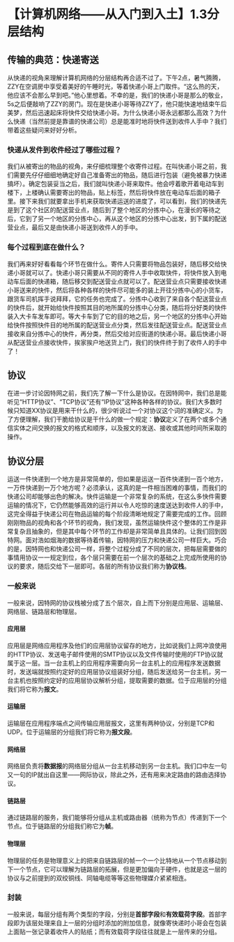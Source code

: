 # 【计算机网络——从入门到入土】1.3分层结构
## 传输的典范：快递寄送
从快递的视角来理解计算机网络的分层结构再合适不过了。下午2点，暑气腾腾，ZZY在空调房中享受着美好的午睡时光，等着快递小哥上门取件。“这么热的天，他应该不会那么早到吧。”他心里想着。不幸的是，我们的快递小哥是那么的敬业，5s之后便敲响了ZZY的房门。现在是快递小哥等待ZZY了，他只能快速地结束午后美梦，然后迅速起床将快件交给快递小哥。为什么快递小哥永远都那么高效？为什么快递（当然前提是靠谱的快递公司）总是能准时地将快件送到收件人手中？我们带着这些疑问来好好分析。
### 快递从发件到收件经过了哪些过程？
我们从被寄出的物品的视角，来仔细梳理整个收寄件过程。在叫快递小哥之前，我们需要先仔仔细细地确定好自己准备寄出的物品，随后进行包装（避免被暴力快递搞坏）。确定包装妥当之后，我们就叫快递小哥来取件。他会哼着歌开着电动车到楼下，上楼确认需要寄出的物品，贴上标签，然后将快件放在电动车后面的箱子里。接下来我们就要拿出手机来获取快递运送的进度了，可以看到，我们的快递先是到了这个社区的配送营业点，随后到了整个地区的分拣中心，在漫长的等待之后，它到了另一个地区的分拣中心，再从这个地区的分拣中心出发，到下属的配送营业点，最后又是由快递小哥送到收件人的手中。
### 每个过程到底在做什么？
我们再来好好看看每个环节在做什么。寄件人只需要将物品包装好，随后移交给快递小哥就可以了。快递小哥只需要从不同的寄件人手中收取快件，将快件放入到电动车后面的快递箱，随后移交到配送营业点就可以了。配送营业点只需要接收快递小哥送来的快件，然后将各种各样的快件尽可能多的装上开往分拣中心的小货车，跟货车司机挥手说拜拜，它的任务也完成了。分拣中心收到了来自各个配送营业点的快件后，就开始给快件按照其目的地所属的分拣中心分类，随后将分好类的快件装入大卡车发车即可。等大卡车到了它的目的地之后，另一个地区的分拣中心开始给快件按照快件目的地所属的配送营业点分类，然后发往配送营业点。配送营业点接收来自分拣中心的快件，再分类，然后交给对应街道的快递小哥。最后快递小哥从配送营业点接收快件，挨家挨户地送货上门，我们的快件终于到了收件人的手中了！
## 协议
在进一步讨论因特网之前，我们先了解一下什么是协议。在因特网中，我们总是能听见“HTTP协议”、“TCP协议”还有“IP协议”这种各种各样的协议。我们大多数时候只知道XX协议是用来干什么的，很少听说过一个对协议这个词的准确定义。为了方便理解，我们干脆给协议是干什么的做一个规定：**协议**定义了在两个或多个通信实体之间交换的报文的格式和顺序，以及报文的发送、接收或其他时间所采取的操作。
## 协议分层
运送一件快递到一个地方是非常简单的，但如果是运送一百件快递到一百个地方，一万件快递到一万个地方呢？必须承认，这真的是一件相当困难的事情，而我们的快递公司却能够出色的解决。快件运输是一个非常复杂的系统，在这么多快件需要运输的情况下，它仍然能够高效的运行并以令人吃惊的速度送达到收件人的手中，这完全得益于快递公司在物品运输的每个阶段清晰地规定了需要完成的工作。回顾刚刚物品的视角和各个环节的视角，我们发现，虽然运输快件这个整体的工作是非常复杂且抽象的，但是其中每个环节的工作却是非常简单且具体的。让我们回到因特网。面对浩如烟海的数据等待着传输，因特网的压力和快递公司一样巨大。巧合的是，因特网也和快递公司一样，将整个过程分成了不同的层次，把每层需要做的事情用协议一一规定到位，各个层只需要在前一个层次的基础之上完成所使用的协议的要求，随后交给下一层即可。各层的所有协议我们称为**协议栈**。
### 一般来说
一般来说，因特网的协议栈被分成了五个层次，自上而下分别是应用层、运输层、网络层、链路层和物理层。
#### 应用层
应用层是网络应用程序及他们的应用层协议留存的地方，比如说我们上网冲浪使用的HTTP协议、发送电子邮件使用的SMTP协议以及文件传输时使用的FTP协议就属于这一层。当一台主机上的应用程序需要向另一台主机上的应用程序发送数据时，发送端就按照约定好的应用层协议组装好分组，随后发送给另一台主机，另一台主机也按照约定好的应用层协议解析分组，提取需要的数据。位于应用层的分组我们将它称为**报文**。
#### 运输层
运输层在应用程序端点之间传输应用层报文，这里有两种协议，分别是TCP和UDP。位于运输层的分组我们将它称为**报文段**。
#### 网络层
网络层负责将**数据报**的网络层分组从一台主机移动到另一台主机。我们口中左一句又一句的IP就出自这里——网际协议，除此之外，还有用来决定路由的路由选择协议。
#### 链路层
通过链路层的服务，我们能够将分组从主机或路由器（统称为节点）传递到下一个节点。位于链路层的分组我们称它为**帧**。
#### 物理层
物理层的任务是物理意义上的把来自链路层的帧一个一个比特地从一个节点移动到下一个节点，它可以理解为链路层的拓展，但是更加偏向于硬件，也就是这一层的协议与之前提到的双绞铜线、同轴电缆等等这些物理媒介紧紧相连。
<!-- ### TCP/IP
前面我们已经把层次的划分和每个层次执行的协议给出一个相当明确的定义，但是考虑到要应付考试，所以再加两个不同的层次分法，简要地做一个说明。首先是TCP/IP模型，TCP/IP模型将协议栈分成了四个层次，其因为广泛的使用而成为事实上的国际标准，这四个层次自上而下分别是应用层、传输层、网际层和网络接口层。
#### 应用层
对应的就是我们前面五个层次中的应用层。
#### 传输层
对应的就是我们前面五个层次中的传输层。
#### 网际层

#### 网络接口层

### OSI
当然，因特网作为国际上通用的网络，ISO（国际标准化组织）自然而然地也想来插一手。于是它们也提出了一种划分方法，将协议栈分成了七个层次，称为开放系统互连模型（也就是OSI）。这七个层次自上而下分别是应用层、表示层、会话层、传输层、网络层、数据链路层、物理层。
#### 应用层
对应的就是我们前面五个层次中的应用层。
#### 表示层
不同的主机采用的编码和表示方式各不相同，于是就有了表示层来处理不同主机中交换信息的表示方式。
#### 会话层

#### 传输层

#### 网络层

#### 数据链路层

#### 物理层
 -->
### 封装
一般来说，每层分组有两个类型的字段，分别是**首部字段**和**有效载荷字段**。首部字段即为该层处理来自上一层的分组时添加的附加信息，就像寄快递时小哥会在包装上面贴一张记录着收件人的贴纸；而有效载荷字段往往就是上一层传来的分组。